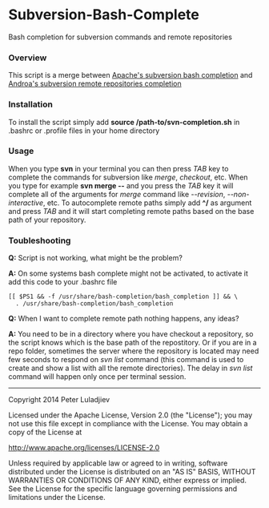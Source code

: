 Subversion-Bash-Complete
========================

Bash completion for subversion commands and remote repositories

### Overview
This script is a merge between [Apache's subversion bash completion](http://svn.apache.org/repos/asf/subversion/trunk/tools/client-side/bash_completion) and [Androa's subversion remote repositories completion](https://gist.github.com/androa/4336613)

### Installation
To install the script simply add **source /path-to/svn-completion.sh** in .bashrc or .profile files in your home directory

### Usage
When you type **svn** in your terminal  you can then press *TAB* key to complete the commands for subversion like *merge*, *checkout*, etc. When you type for example **svn merge --** and you press the *TAB* key it will complete all of the arguments for *merge* command like *--revision*, *--non-interactive*, etc. To autocomplete remote paths simply add **^/** as argument and press *TAB* and it will start completing remote paths based on the base path of your repository.

### Toubleshooting
**Q:** Script is not working, what might be the problem?

**A:**  On some systems bash complete might not be activated, to activate it add this code to your .bashrc file
  ```
  [[ $PS1 && -f /usr/share/bash-completion/bash_completion ]] && \
    . /usr/share/bash-completion/bash_completion
  ```
**Q:** When I want to complete remote path nothing happens, any ideas?

**A:** You need to be in a directory where you have checkout a repository, so the script knows which is the base path of the repostitory. Or if you are in a repo folder, sometimes the server where the repository is located may need few seconds to respond on *svn list* command (this command is used to create and show a list with all the remote directories). The delay in *svn list* command will happen only once per terminal session.

----

Copyright 2014 Peter Luladjiev

Licensed under the Apache License, Version 2.0 (the "License");
you may not use this file except in compliance with the License.
You may obtain a copy of the License at

http://www.apache.org/licenses/LICENSE-2.0

Unless required by applicable law or agreed to in writing, software
distributed under the License is distributed on an "AS IS" BASIS,
WITHOUT WARRANTIES OR CONDITIONS OF ANY KIND, either express or implied.
See the License for the specific language governing permissions and
limitations under the License.
